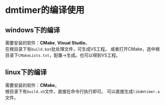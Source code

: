 
# dmtimer的编译使用

## windows下的编译
需要安装的软件：**CMake**, **Visual Studio**。  
在根目录下有`build.bat`批处理文件，可生成VS工程。
或者打开CMake，选中根目录下`CMakeLists.txt`，配置->生成。也可以得到VS工程。  

## linux下的编译
需要安装的软件：**CMake**。  
根目录下有`build.sh`文件，直接在命令行执行即可。
可以直接生成`libdmtimer.a`文件。  

